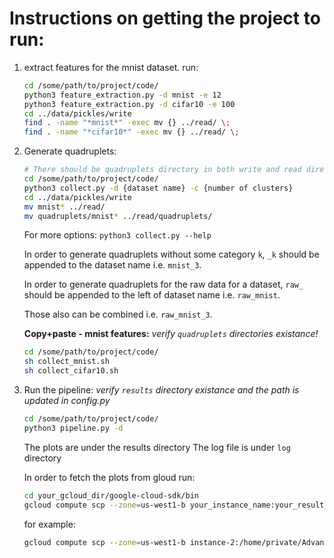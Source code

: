 # Instructions on getting the project to run:

1. extract features for the mnist dataset. run:
	
	```bash
	cd /some/path/to/project/code/
	python3 feature_extraction.py -d mnist -e 12
    python3 feature_extraction.py -d cifar10 -e 100
	cd ../data/pickles/write
	find . -name "*mnist*" -exec mv {} ../read/ \;
    find . -name "*cifar10*" -exec mv {} ../read/ \;
	```

2. Generate quadruplets:
    ```bash
    # There should be quadruplets directory in both write and read directories
    cd /some/path/to/project/code/
    python3 collect.py -d {dataset name} -c {number of clusters}
    cd ../data/pickles/write
    mv mnist* ../read/
    mv quadruplets/mnist* ../read/quadruplets/
    ```
    For more options: `python3 collect.py --help`
    
    In order to generate quadruplets without some category `k`, `_k` 
    should be appended to the dataset name i.e. `mnist_3`.
    
    In order to generate quadruplets for the raw data for a dataset, 
    `raw_` should be appended to the left of dataset name i.e. `raw_mnist`.
    
    Those also can be combined i.e. `raw_mnist_3`.
    
    **Copy+paste - mnist features:**
    _verify `quadruplets` directories existance!_
    ```bash
    cd /some/path/to/project/code/
    sh collect_mnist.sh
    sh collect_cifar10.sh
    ```
3. Run the pipeline:
    _verify `results` directory existance and the path is updated in config.py_
    ```bash
    cd /some/path/to/project/code/
    python3 pipeline.py -d
    ```

    The plots are under the results directory
    The log file is under `log` directory
    
    In order to fetch the plots from gloud run:
    ```bash
    cd your_gcloud_dir/google-cloud-sdk/bin
    gcloud compute scp --zone=us-west1-b your_instance_name:your_results_dir_path_on_cloud/* your_results_path_on_your computer
    ```
    for example:
    ```bash
    gcloud compute scp --zone=us-west1-b instance-2:/home/private/AdvancedMachineLearningCourse/project/results/* .
    ```
    
